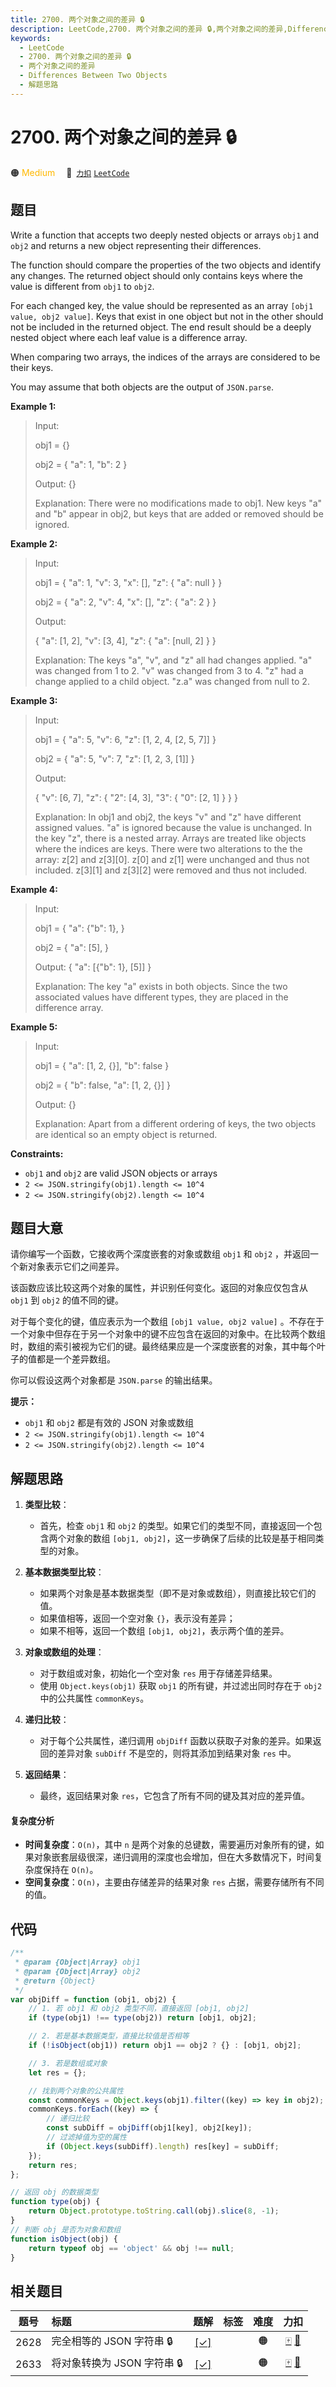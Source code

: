 ```yaml
---
title: 2700. 两个对象之间的差异 🔒
description: LeetCode,2700. 两个对象之间的差异 🔒,两个对象之间的差异,Differences Between Two Objects,解题思路
keywords:
  - LeetCode
  - 2700. 两个对象之间的差异 🔒
  - 两个对象之间的差异
  - Differences Between Two Objects
  - 解题思路
---
```


# 2700. 两个对象之间的差异 🔒

🟠 <font color=#ffb800>Medium</font>&emsp; 🔗&ensp;[`力扣`](https://leetcode.cn/problems/differences-between-two-objects) [`LeetCode`](https://leetcode.com/problems/differences-between-two-objects)

## 题目

Write a function that accepts two deeply nested objects or arrays `obj1` and
`obj2` and returns a new object representing their differences.

The function should compare the properties of the two objects and identify any
changes. The returned object should only contains keys where the value is
different from `obj1` to `obj2`.

For each changed key, the value should be represented as an array `[obj1
value, obj2 value]`. Keys that exist in one object but not in the other should
not be included in the returned object. The end result should be a deeply
nested object where each leaf value is a difference array.

When comparing two arrays, the indices of the arrays are considered to be
their keys.

You may assume that both objects are the output of `JSON.parse`.

**Example 1:**

> Input:
>
> obj1 = {}
>
> obj2 = { "a": 1, "b": 2 }
>
> Output: {}
>
> Explanation: There were no modifications made to obj1. New keys "a" and "b" appear in obj2, but keys that are added or removed should be ignored.

**Example 2:**

> Input:
>
> obj1 = { "a": 1, "v": 3, "x": [], "z": { "a": null } }
>
> obj2 = { "a": 2, "v": 4, "x": [], "z": { "a": 2 } }
>
> Output:
>
> { "a": [1, 2], "v": [3, 4], "z": { "a": [null, 2] } }
>
> Explanation: The keys "a", "v", and "z" all had changes applied. "a" was changed from 1 to 2. "v" was changed from 3 to 4. "z" had a change applied to a child object. "z.a" was changed from null to 2.

**Example 3:**

> Input:
>
> obj1 = { "a": 5, "v": 6, "z": [1, 2, 4, [2, 5, 7]] }
>
> obj2 = { "a": 5, "v": 7, "z": [1, 2, 3, [1]] }
>
> Output:
>
> { "v": [6, 7], "z": { "2": [4, 3], "3": { "0": [2, 1] } } }
>
> Explanation: In obj1 and obj2, the keys "v" and "z" have different assigned values. "a" is ignored because the value is unchanged. In the key "z", there is a nested array. Arrays are treated like objects where the indices are keys. There were two alterations to the the array: z[2] and z[3][0]. z[0] and z[1] were unchanged and thus not included. z[3][1] and z[3][2] were removed and thus not included.

**Example 4:**

> Input:
>
> obj1 = { "a": {"b": 1}, }
>
> obj2 = { "a": [5], }
>
> Output: { "a": [{"b": 1}, [5]] }
>
> Explanation: The key "a" exists in both objects. Since the two associated values have different types, they are placed in the difference array.

**Example 5:**

> Input:
>
> obj1 = { "a": [1, 2, {}], "b": false }
>
> obj2 = { "b": false, "a": [1, 2, {}] }
>
> Output: {}
>
> Explanation: Apart from a different ordering of keys, the two objects are identical so an empty object is returned.

**Constraints:**

- `obj1` and `obj2` are valid JSON objects or arrays
- `2 <= JSON.stringify(obj1).length <= 10^4`
- `2 <= JSON.stringify(obj2).length <= 10^4`

## 题目大意

请你编写一个函数，它接收两个深度嵌套的对象或数组 `obj1` 和 `obj2` ，并返回一个新对象表示它们之间差异。

该函数应该比较这两个对象的属性，并识别任何变化。返回的对象应仅包含从 `obj1` 到 `obj2` 的值不同的键。

对于每个变化的键，值应表示为一个数组 `[obj1 value, obj2 value]`
。不存在于一个对象中但存在于另一个对象中的键不应包含在返回的对象中。在比较两个数组时，数组的索引被视为它们的键。最终结果应是一个深度嵌套的对象，其中每个叶子的值都是一个差异数组。

你可以假设这两个对象都是 `JSON.parse` 的输出结果。

**提示：**

- `obj1` 和 `obj2` 都是有效的 JSON 对象或数组
- `2 <= JSON.stringify(obj1).length <= 10^4`
- `2 <= JSON.stringify(obj2).length <= 10^4`

## 解题思路

1. **类型比较**：

   - 首先，检查 `obj1` 和 `obj2` 的类型。如果它们的类型不同，直接返回一个包含两个对象的数组 `[obj1, obj2]`，这一步确保了后续的比较是基于相同类型的对象。

2. **基本数据类型比较**：

   - 如果两个对象是基本数据类型（即不是对象或数组），则直接比较它们的值。
   - 如果值相等，返回一个空对象 `{}`，表示没有差异；
   - 如果不相等，返回一个数组 `[obj1, obj2]`，表示两个值的差异。

3. **对象或数组的处理**：

   - 对于数组或对象，初始化一个空对象 `res` 用于存储差异结果。
   - 使用 `Object.keys(obj1)` 获取 `obj1` 的所有键，并过滤出同时存在于 `obj2` 中的公共属性 `commonKeys`。

4. **递归比较**：

   - 对于每个公共属性，递归调用 `objDiff` 函数以获取子对象的差异。如果返回的差异对象 `subDiff` 不是空的，则将其添加到结果对象 `res` 中。

5. **返回结果**：
   - 最终，返回结果对象 `res`，它包含了所有不同的键及其对应的差异值。

#### 复杂度分析

- **时间复杂度**：`O(n)`，其中 `n` 是两个对象的总键数，需要遍历对象所有的键，如果对象嵌套层级很深，递归调用的深度也会增加，但在大多数情况下，时间复杂度保持在 `O(n)`。
- **空间复杂度**：`O(n)`，主要由存储差异的结果对象 `res` 占据，需要存储所有不同的值。

## 代码

```javascript
/**
 * @param {Object|Array} obj1
 * @param {Object|Array} obj2
 * @return {Object}
 */
var objDiff = function (obj1, obj2) {
	// 1. 若 obj1 和 obj2 类型不同，直接返回 [obj1, obj2]
	if (type(obj1) !== type(obj2)) return [obj1, obj2];

	// 2. 若是基本数据类型，直接比较值是否相等
	if (!isObject(obj1)) return obj1 == obj2 ? {} : [obj1, obj2];

	// 3. 若是数组或对象
	let res = {};

	// 找到两个对象的公共属性
	const commonKeys = Object.keys(obj1).filter((key) => key in obj2);
	commonKeys.forEach((key) => {
		// 递归比较
		const subDiff = objDiff(obj1[key], obj2[key]);
		// 过滤掉值为空的属性
		if (Object.keys(subDiff).length) res[key] = subDiff;
	});
	return res;
};

// 返回 obj 的数据类型
function type(obj) {
	return Object.prototype.toString.call(obj).slice(8, -1);
}
// 判断 obj 是否为对象和数组
function isObject(obj) {
	return typeof obj == 'object' && obj !== null;
}
```

## 相关题目

<!-- prettier-ignore -->
| 题号 | 标题 | 题解 | 标签 | 难度 | 力扣 |
| :------: | :------ | :------: | :------ | :------: | :------: |
| 2628 | 完全相等的 JSON 字符串 🔒 | [[✓]](/problem/2628.md) |  | 🟠 | [🀄️](https://leetcode.cn/problems/json-deep-equal) [🔗](https://leetcode.com/problems/json-deep-equal) |
| 2633 | 将对象转换为 JSON 字符串 🔒 | [[✓]](/problem/2633.md) |  | 🟠 | [🀄️](https://leetcode.cn/problems/convert-object-to-json-string) [🔗](https://leetcode.com/problems/convert-object-to-json-string) |